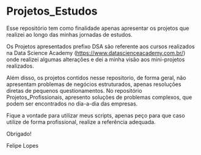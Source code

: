 # Projetos_Estudos
Esse repositório tem como finalidade apenas apresentar os projetos que realizei ao longo das minhas jornadas de estudos.

Os Projetos apresentados prefixo DSA são referente aos cursos realizados na Data Science Academy (https://www.datascienceacademy.com.br/) onde realizei algumas alterações e dei a minha visão aos mini-projetos realizados.

Além disso, os projetos contidos nesse repositorio, de forma geral, não apresentam problemas de negócios estruturados, apenas resoluções diretas de pequenos questionamentos. No repositório Projetos_Profissionais, apresento soluções de problemas complexos, que podem ser encontrados no dia-a-dia das empresas.

Fique a vontade para utilizar meus scripts, apenas peço para que caso utilize de forma profissional, realize a referência adequada.

Obrigado!

Felipe Lopes
